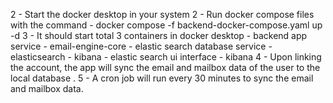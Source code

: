 <!-- Steps to run Email-Engine-Core application -->

2 - Start the docker desktop in your system
2 - Run docker compose files with the command
     - docker compose -f backend-docker-compose.yaml up -d
3 - It should start total 3 containers in docker desktop
     - backend app service - email-engine-core
     - elastic search database service - elasticsearch
     - kibana - elastic search ui interface - kibana
4 - Upon linking the account,  the app will sync the email and mailbox data of the user to the local database .
5 - A cron job will run every 30 minutes to sync the email and mailbox data.




